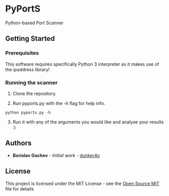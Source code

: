 # PyPortS
Python-based Port Scanner

## Getting Started


### Prerequisites

This software requires specifically Python 3 interpreter as it makes use of the ipaddress library!

### Running the scanner

1) Clone the repository.

2) Run pyports.py with the -h flag for help info.
```
python pyports.py -h
```

3) Run it with any of the arguments you would like and analyse your results :)

## Authors

* **Borislav Gachev** - *Initial work* - [dunker4o](https://github.com/dunker4o)

## License

This project is licensed under the MIT License - see the [Open Source MIT](https://opensource.org/licenses/MIT) file for details
